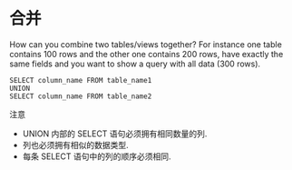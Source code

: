 # 合并

How can you combine two tables/views together? For instance one table contains 100 rows and the other one contains 200 rows, have exactly the same fields and you want to show a query with all data (300 rows).

    SELECT column_name FROM table_name1
    UNION
    SELECT column_name FROM table_name2

注意

* UNION 内部的 SELECT 语句必须拥有相同数量的列.
* 列也必须拥有相似的数据类型.
* 每条 SELECT 语句中的列的顺序必须相同.

